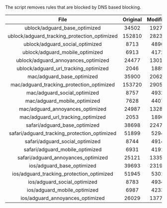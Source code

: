 The script removes rules that are blocked by DNS based blocking.


| File | Original | Modified |
|:----:|:-----:|:-----:|
| ublock/adguard_base_optimized | 34502 | 19279 |
| ublock/adguard_tracking_protection_optimized | 152810 | 28239 |
| ublock/adguard_social_optimized | 8713 | 4896 |
| ublock/adguard_mobile_optimized | 6913 | 4172 |
| ublock/adguard_annoyances_optimized | 24477 | 13018 |
| ublock/adguard_url_tracking_optimized | 2046 | 1889 |
| mac/adguard_base_optimized | 35900 | 20626 |
| mac/adguard_tracking_protection_optimized | 153720 | 29059 |
| mac/adguard_social_optimized | 8757 | 4932 |
| mac/adguard_mobile_optimized | 7628 | 4407 |
| mac/adguard_annoyances_optimized | 24987 | 13282 |
| mac/adguard_url_tracking_optimized | 2053 | 1896 |
| safari/adguard_base_optimized | 38698 | 22479 |
| safari/adguard_tracking_protection_optimized | 51899 | 5294 |
| safari/adguard_social_optimized | 8744 | 4914 |
| safari/adguard_mobile_optimized | 6931 | 4191 |
| safari/adguard_annoyances_optimized | 25121 | 13358 |
| ios/adguard_base_optimized | 39693 | 23196 |
| ios/adguard_tracking_protection_optimized | 51945 | 5301 |
| ios/adguard_social_optimized | 8783 | 4934 |
| ios/adguard_mobile_optimized | 6987 | 4233 |
| ios/adguard_annoyances_optimized | 26029 | 13774 |